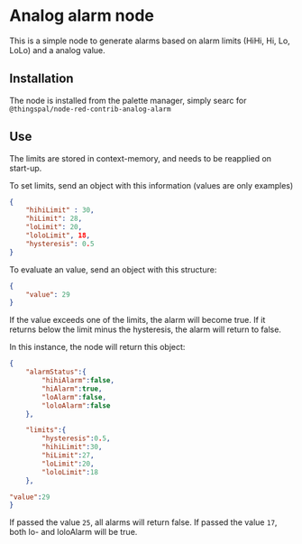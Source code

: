 # Analog alarm node
This is a simple node to generate alarms based on alarm limits (HiHi, Hi, Lo, LoLo) and a analog value.

## Installation
The node is installed from the palette manager, simply searc for `@thingspal/node-red-contrib-analog-alarm`

## Use
The limits are stored in context-memory, and needs to be reapplied on start-up.

To set limits, send an object with this information (values are only examples)
```json
{
    "hihiLimit" : 30,
    "hiLimit": 28,
    "loLimit": 20,
    "loloLimit", 18,
    "hysteresis": 0.5
}
```

To evaluate an value, send an object with this structure:
```json
{
    "value": 29
}
```
If the value exceeds one of the limits, the alarm will become true. If it returns below the limit minus the hysteresis, the alarm will return to false.

In this instance, the node will return this object:

```json
{
    "alarmStatus":{
        "hihiAlarm":false,
        "hiAlarm":true,
        "loAlarm":false,
        "loloAlarm":false
    },

    "limits":{
        "hysteresis":0.5,
        "hihiLimit":30,
        "hiLimit":27,
        "loLimit":20,
        "loloLimit":18
    },

"value":29
}
```

If passed the value `25`, all alarms will return false. If passed the value `17`, both lo- and loloAlarm will be true.

